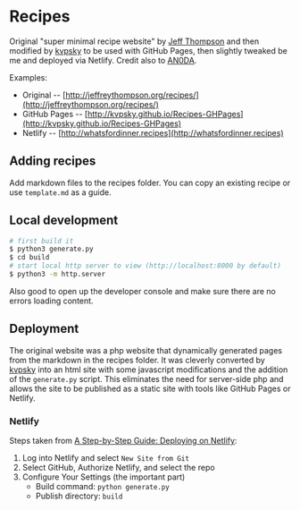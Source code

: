 # Recipes

Original "super minimal recipe website" by [Jeff Thompson](https://github.com/jeffThompson) and then modified by [kvpsky](https://github.com/kvpsky) to be used with GitHub Pages, then slightly tweaked be me and deployed via Netlify. Credit also to [AN0DA](https://github.com/AN0DA).

Examples:

* Original -- [http://jeffreythompson.org/recipes/](http://jeffreythompson.org/recipes/)
* GitHub Pages -- [http://kvpsky.github.io/Recipes-GHPages](http://kvpsky.github.io/Recipes-GHPages)
* Netlify -- [http://whatsfordinner.recipes](http://whatsfordinner.recipes)

## Adding recipes

Add markdown files to the recipes folder. You can copy an existing recipe or use `template.md` as a guide.

## Local development

```bash
# first build it
$ python3 generate.py
$ cd build
# start local http server to view (http://localhost:8000 by default)
$ python3 -m http.server
```

Also good to open up the developer console and make sure there are no errors loading content.

## Deployment

The original website was a php website that dynamically generated pages from the markdown in the recipes folder. It was cleverly converted by [kvpsky](https://github.com/kvpsky) into an html site with some javascript modifications and the addition of the `generate.py` script. This eliminates the need for server-side php and allows the site to be published as a static site with tools like GitHub Pages or Netlify.

### Netlify

Steps taken from [A Step-by-Step Guide: Deploying on Netlify](https://www.netlify.com/blog/2016/09/29/a-step-by-step-guide-deploying-on-netlify/):

1. Log into Netlify and select `New Site from Git`
2. Select GitHub, Authorize Netlify, and select the repo
3. Configure Your Settings (the important part)
    * Build command: `python generate.py`
    * Publish directory: `build`
